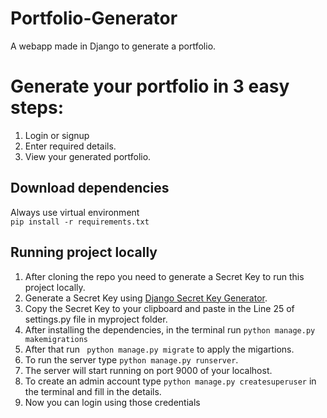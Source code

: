 # Portfolio-Generator
A webapp made in Django to generate a portfolio.  
# Generate your portfolio in 3 easy steps:
1. Login or signup
2. Enter required details.
3. View your generated portfolio.
## Download dependencies
Always use virtual environment  
``` pip install -r requirements.txt ```
## Running project locally
1. After cloning the repo you need to generate a Secret Key to run this project locally.
2. Generate a Secret Key using [Django Secret Key Generator](http://www.miniwebtool.com/django-secret-key-generator/).
3. Copy the Secret Key to your clipboard and paste in the Line 25 of settings.py file in myproject folder.
4. After installing the dependencies, in the terminal run  ```python manage.py makemigrations```
5. After that run ``` python manage.py migrate``` to apply the migartions.
6. To run the server type ```python manage.py runserver```.
7. The server will start running on port 9000 of your localhost.
8. To create an admin account type ```python manage.py createsuperuser``` in the terminal and fill in the details.
9. Now you can login using those credentials
